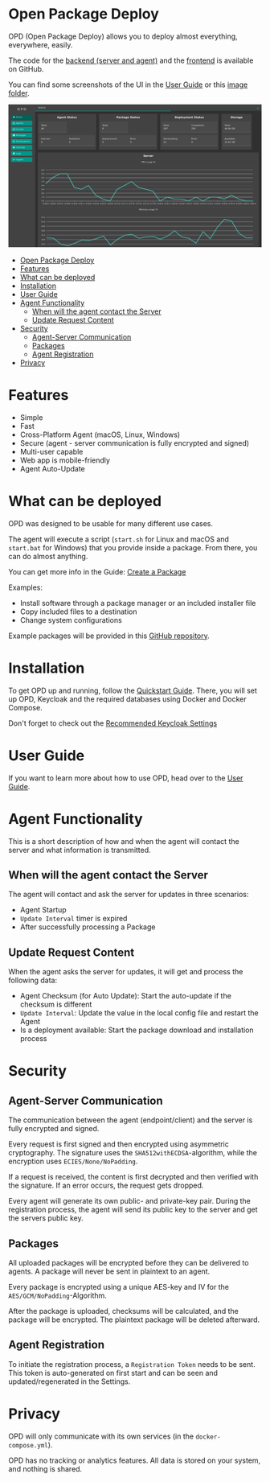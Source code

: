 # Open Package Deploy

OPD (Open Package Deploy) allows you to deploy almost everything, everywhere, easily.

The code for the [backend (server and agent)](https://github.com/useless-bit/Open-Package-Deploy-Backend) and
the [frontend](https://github.com/useless-bit/Open-Package-Deploy-Frontend) is available on GitHub.

You can find some screenshots of the UI in the [User Guide](Documentation/User_guide.md) or
this [image folder](Documentation/images/OPD).

![Image of Dashboard](Documentation/images/OPD/OPD_dashboard.png)

<!-- TOC -->
* [Open Package Deploy](#open-package-deploy)
* [Features](#features)
* [What can be deployed](#what-can-be-deployed)
* [Installation](#installation)
* [User Guide](#user-guide)
* [Agent Functionality](#agent-functionality)
  * [When will the agent contact the Server](#when-will-the-agent-contact-the-server)
  * [Update Request Content](#update-request-content)
* [Security](#security)
  * [Agent-Server Communication](#agent-server-communication)
  * [Packages](#packages)
  * [Agent Registration](#agent-registration)
* [Privacy](#privacy)
<!-- TOC -->

# Features

- Simple
- Fast
- Cross-Platform Agent (macOS, Linux, Windows)
- Secure (agent - server communication is fully encrypted and signed)
- Multi-user capable
- Web app is mobile-friendly
- Agent Auto-Update

# What can be deployed

OPD was designed to be usable for many different use cases.

The agent will execute a script (`start.sh` for Linux and macOS and `start.bat` for Windows) that you provide inside a
package. From there, you can do almost anything.

You can get more info in the Guide: [Create a Package](Documentation/create_package.md)

Examples:

* Install software through a package manager or an included installer file
* Copy included files to a destination
* Change system configurations

Example packages will be provided in
this [GitHub repository](https://github.com/useless-bit/Open-Package-Deploy-Packages).

# Installation

To get OPD up and running, follow the [Quickstart Guide](Documentation/Quickstart.md).
There, you will set up OPD, Keycloak and the required databases using Docker and Docker Compose.

Don't forget to check out the [Recommended Keycloak Settings](Documentation/Keycloak_recommended_settings.md)

# User Guide

If you want to learn more about how to use OPD, head over to the [User Guide](Documentation/User_guide.md).

# Agent Functionality

This is a short description of how and when the agent will contact the server and what information is transmitted.

## When will the agent contact the Server

The agent will contact and ask the server for updates in three scenarios:

- Agent Startup
- `Update Interval` timer is expired
- After successfully processing a Package

## Update Request Content

When the agent asks the server for updates, it will get and process the following data:

- Agent Checksum (for Auto Update): Start the auto-update if the checksum is different
- `Update Interval`: Update the value in the local config file and restart the Agent
- Is a deployment available: Start the package download and installation process

# Security

## Agent-Server Communication

The communication between the agent (endpoint/client) and the server is fully encrypted and signed.

Every request is first signed and then encrypted using asymmetric cryptography.
The signature uses the `SHA512withECDSA`-algorithm, while the encryption uses `ECIES/None/NoPadding`.

If a request is received, the content is first decrypted and then verified with the signature. If an error occurs, the
request gets dropped.

Every agent will generate its own public- and private-key pair. During the registration process, the agent will send its
public key to the server and get the servers public key.

## Packages

All uploaded packages will be encrypted before they can be delivered to agents.
A package will never be sent in plaintext to an agent.

Every package is encrypted using a unique AES-key and IV for the `AES/GCM/NoPadding`-Algorithm.

After the package is uploaded, checksums will be calculated, and the package will be encrypted. The plaintext package
will be deleted afterward.

## Agent Registration

To initiate the registration process, a `Registration Token` needs to be sent. This token is auto-generated on first
start and can be seen and updated/regenerated in the Settings.

# Privacy

OPD will only communicate with its own services (in the `docker-compose.yml`).

OPD has no tracking or analytics features. All data is stored on your system, and nothing is shared.
